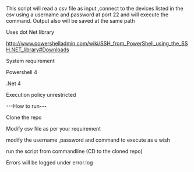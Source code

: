 This script will read a csv file as input ,connect to the devices listed in the csv using a username and password at port 22 and will execute the command. Output also will be saved at the same path

Uses dot Net library


http://www.powershelladmin.com/wiki/SSH_from_PowerShell_using_the_SSH.NET_library#Downloads

System requirement

Powershell 4

.Net 4

Execution policy unrestricted

---How to run---

Clone the repo

Modify csv file as per your requirement

modify the username ,password and command to execute as u wish

run the script from commandline (CD to the cloned repo)

Errors will be logged under error.log



